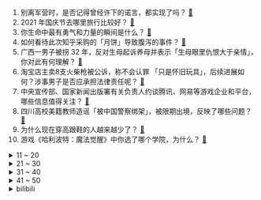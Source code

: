 1. 别离军营时，是否记得曾经许下的诺言，都实现了吗？ [:link:](https://www.zhihu.com/question/482936135)
2. 2021 年国庆节去哪里旅行比较好？ [:link:](https://www.zhihu.com/question/484222319)
3. 你生命中最有勇气和力量的瞬间是什么？ [:link:](https://www.zhihu.com/question/22335730)
4. 如何看待此次知乎采购的「月饼」导致腹泻的事件？ [:link:](https://www.zhihu.com/question/485592075)
5. 广西一男子被拐 32 年，反对生母起诉养母并表示「生母眼里仇恨大于亲情」，你对此有何理解？ [:link:](https://www.zhihu.com/question/485217895)
6. 淘宝店主卖8支火柴枪被公诉，称不会认罪 「只是怀旧玩具」，后续进展如何？涉事男子是否应承担法律责任呢？ [:link:](https://www.zhihu.com/question/485542702)
7. 中央宣传部、国家新闻出版署有关负责人约谈腾讯、网易等游戏企业和平台，哪些信息值得关注？ [:link:](https://www.zhihu.com/question/485599648)
8. 四川高校美籍教师造谣「被中国警察绑架」，被限期出境，反映了哪些问题？ [:link:](https://www.zhihu.com/question/485482930)
9. 为什么现在穿高跟鞋的人越来越少了？ [:link:](https://www.zhihu.com/question/484700671)
10. 游戏《哈利波特：魔法觉醒》中你选了哪个学院，为什么？ [:link:](https://www.zhihu.com/question/485482350)
<details>
<summary>11 ~ 20</summary>

11. 如何看待即将推出的哈利波特手游《哈利波特：魔法觉醒》？ [:link:](https://www.zhihu.com/question/353190150)
12. 如何看待王一博在《这！就是街舞》4 中受到国际大神肯定并且拿到 battle 第一？ [:link:](https://www.zhihu.com/question/485519092)
13. 为什么越来越多的年轻人在周末宁愿躺着也不出去活动？ [:link:](https://www.zhihu.com/question/484996198)
14. 如何评价比亚迪纯电专属e平台 3.0？ [:link:](https://www.zhihu.com/question/485588033)
15. 如何评价《乔家的儿女》中的父亲乔祖望？ [:link:](https://www.zhihu.com/question/481878431)
16. Sci-Hub 十周年之际解封，并更新 233 万篇论文，对科研人员来说 Sci-Hub 有多重要？ [:link:](https://www.zhihu.com/question/485140254)
17. 抗糖皮肤真的会好吗？ [:link:](https://www.zhihu.com/question/332261143)
18. 如果你是《扫黑风暴》里的徐英子，你现在已经被带到孙兴的夜总会了，正在前往包间的路上，接下来你该怎么办？ [:link:](https://www.zhihu.com/question/484866378)
19. 蔚来、理想、小鹏先后迁移至飞书，如何看待这一趋势现象？飞书真的好用吗？ [:link:](https://www.zhihu.com/question/485225527)
20. 有哪些文案你收藏了很久？ [:link:](https://www.zhihu.com/question/476175314)
</details>
<details>
<summary>21 ~ 30</summary>

21. 为什么现在有些年轻人宁愿在手游里氪金上万，却不愿意用百来块买 3A 大作？ [:link:](https://www.zhihu.com/question/466910345)
22. 运营面试问题给你一个产品如何把它推爆，你们会怎么回答呢? [:link:](https://www.zhihu.com/question/427640728)
23. 如何评价《英雄联盟》新英雄「愁云使者」薇古丝？ [:link:](https://www.zhihu.com/question/484449552)
24. 如何看待徐雷升任京东总裁，刘强东将把更多时间投入乡村振兴事业？这对京东有什么影响？ [:link:](https://www.zhihu.com/question/484981791)
25. 如何评价《再见爱人》第七期？ [:link:](https://www.zhihu.com/question/485490480)
26. 上海人心目中的上海知名大学是怎么排名的? [:link:](https://www.zhihu.com/question/443578951)
27. 有哪些烂片出神曲的例子？ [:link:](https://www.zhihu.com/question/52393381)
28. 送 25 岁程序员男朋友什么生日礼物好？ [:link:](https://www.zhihu.com/question/454736991)
29. 如何看待湖南一校长站垃圾桶旁吃学生剩饭的行为？如何评价这样的教育方式？ [:link:](https://www.zhihu.com/question/485197219)
30. 爸妈不同意我跟男朋友在一起该怎么办? [:link:](https://www.zhihu.com/question/485413592)
</details>
<details>
<summary>31 ~ 40</summary>

31. 一个刚出生就被医院判死刑的婴儿值不值得倾家荡产去救？ [:link:](https://www.zhihu.com/question/57895213)
32. 4 月龄女婴做艾灸被烫伤，母亲向店家索赔 5 万元被拒，不足岁的婴儿能做艾灸吗？母亲索赔是否合理？ [:link:](https://www.zhihu.com/question/485007366)
33. 江苏宜兴两车相撞致 2 死 4 伤，疑为运钞车与货车相撞，事故原因可能是什么？运钞车出事故后如何处理？ [:link:](https://www.zhihu.com/question/485477446)
34. 12 强赛国足负于日本后，如何看待李铁在新闻发布会上说「国家队主教练就应该由中国人担任」？ [:link:](https://www.zhihu.com/question/485450998)
35. 妈妈为让女儿长高每天逼其跳绳 3000 个导致「胫骨结节骨骺炎」，跳绳真的能长高吗？有哪些要注意的？ [:link:](https://www.zhihu.com/question/485451650)
36. 教育部近日发文要求「严查 7 类变相违规校外培训」，还透露哪些关键信息？ [:link:](https://www.zhihu.com/question/485539586)
37. 领导觉得你能力不行，声称不满意你可以辞职，该怎么办？ [:link:](https://www.zhihu.com/question/484072534)
38. 美国撤出阿富汗以后，下一个目标会是哪里？亚洲？中东？还可能是哪里？ [:link:](https://www.zhihu.com/question/484545539)
39. 9 月 7 日晚间，比特币短时暴跌 10000 美元，最低至  39818 美元，透露了哪些信息？ [:link:](https://www.zhihu.com/question/485445430)
40. 为什么保安那么警惕三脚架？ [:link:](https://www.zhihu.com/question/435838018)
</details>
<details>
<summary>41 ~ 50</summary>

41. 亚奥理事会正式公布 2022 杭州亚运会电子竞技 8 项入选参赛项目，你对这届亚运会有哪些期待？ [:link:](https://www.zhihu.com/question/485569397)
42. 武磊称看到日本队员回欧洲的场面要「正视差距」，为何日本会有如此多赴海外踢球的球员？中国何时才能这样？ [:link:](https://www.zhihu.com/question/485470983)
43. 如何看待民警老陈通过直播的形式宣传反诈火遍全网以后登上央视新闻，这波反诈宣传能起到多大作用？ [:link:](https://www.zhihu.com/question/485412742)
44. 硕士研究生想在郑州找一个月薪 6000 的工作好难吗？ [:link:](https://www.zhihu.com/question/482988346)
45. iPhone 13 和 13 Pro 有什么区别？ [:link:](https://www.zhihu.com/question/482628979)
46. 现在看来，显卡等等党到底是赢了还是一败涂地了？ [:link:](https://www.zhihu.com/question/476894206)
47. 上大学十分想家，天天难受哭怎么办？ [:link:](https://www.zhihu.com/question/485288760)
48. 自来水经过净化过滤后能否到达矿泉水的标准？ [:link:](https://www.zhihu.com/question/484249920)
49. 有哪些瞬间让你想回到学生时代？ [:link:](https://www.zhihu.com/question/484235838)
50. 如何解读GIA钻石证书？怎样判断钻石好坏？应该注意哪些小细节？ [:link:](https://www.zhihu.com/question/59884335)
</details><details>
<summary>bilibili</summary>

1. 手工制作涡轮增压马桶 [:link:](//www.bilibili.com/video/BV1Q44y1878K)
2. 【亮记生物鉴定】网络热传生物鉴定34 [:link:](//www.bilibili.com/video/BV1VA411w7jG)
3. 这些奇葩盗版饮料快把帅小伙喝吐了 [:link:](//www.bilibili.com/video/BV1hq4y1T7d8)
4. 回村的诱惑（2） [:link:](//www.bilibili.com/video/BV1tQ4y1C75m)
5. 堪比特效大片！跨越3000公里，带你看放慢1300倍下的闪电⚡️⚡️ [:link:](//www.bilibili.com/video/BV1XP4y1a7EP)
6. 最燃的北京冬奥宣传！中国冰雪大扩列，跟着大圣操练起来吧！ [:link:](//www.bilibili.com/video/BV1WM4y1G7TZ)
7. 《 哎 呦 不 错 哦 》 [:link:](//www.bilibili.com/video/BV11g411V7jk)
8. 谭sir首谈《谭谈交通》停播的真实原因。“我要是圆滑，我早就在天空自由翱翔了。”【破圈相对论Ep01】 [:link:](//www.bilibili.com/video/BV1av411P7yH)
9. 靠谱盘点133：言出必行！EDG一万经济绝命翻盘FPX夺冠，Rookie：Theshy过来全杀了！ [:link:](//www.bilibili.com/video/BV1Hq4y1Z79P)
10. 【原神剧场】盛装出席！提瓦特交流舞会~ [:link:](//www.bilibili.com/video/BV1h64y1Y7Pw)
<details>
<summary>11 ~ 20</summary>

11. 长相夸张的烤串，帅小伙花了整整两天才做出来，吃到后惊艳了! [:link:](//www.bilibili.com/video/BV1Eb4y1U7hY)
12. 我逃离了地狱猫咖！可以去你家吗？ [:link:](//www.bilibili.com/video/BV1564y1h7bi)
13. 透析5年的少女长这样，楼道唱歌加素颜是什么样的体验？ [:link:](//www.bilibili.com/video/BV1fb4y117sg)
14. 当你有一天不能走路。。。。 [:link:](//www.bilibili.com/video/BV1H34y1Q73Q)
15. 《原神》剧情PV-「许以臣民之梦」 [:link:](//www.bilibili.com/video/BV1rL4y1h7nr)
16. 【危机合约#6】全网首杀 蛮鳞行动登顶33 剑起风沙水漫漠 止战秽壤锤定音 [:link:](//www.bilibili.com/video/BV1dq4y1U7V1)
17. 【凤凰传奇买瓜】附赠预算九块九MV【招牌舞步】 [:link:](//www.bilibili.com/video/BV15b4y1U7Gd)
18. 千万不要随便做周边啊 [:link:](//www.bilibili.com/video/BV1944y187fm)
19. 花57元试吃用料超豪华的煲仔饭！肉比饭还多，一份就吃撑了…… [:link:](//www.bilibili.com/video/BV1Yf4y1J7NR)
20. 好怪….再看一遍！【魔性剪辑#05】 [:link:](//www.bilibili.com/video/BV1pL411t7Qn)
</details>
<details>
<summary>21 ~ 30</summary>

21. 漠叔宣传美丽乡村，村民主动提供食物拍摄，大家又打成了一片 [:link:](//www.bilibili.com/video/BV1ob4y117qk)
22. 如何卷赢古代做题家？【小约翰】 [:link:](//www.bilibili.com/video/BV1gb4y1U7vV)
23. 不拍照、不谈恋爱、不下馆子、不闲游.....你能坚持多久？ [:link:](//www.bilibili.com/video/BV1R44y187G9)
24. 【时代少年团】《朱雀》先导片 [:link:](//www.bilibili.com/video/BV17v411P71g)
25. 这个玩具也太会扭了吧！根本停不下来~哈哈哈哈 [:link:](//www.bilibili.com/video/BV1vv411P7CJ)
26. 原来小说里清冷又美艳的女主是真实存在的! [:link:](//www.bilibili.com/video/BV1s44y187PY)
27. 绝望！转生后发现地球被肉块生命占领！绝境之下该如何活下去？ [:link:](//www.bilibili.com/video/BV1UL4y1h7D6)
28. 《论清歌与的重要性》 [:link:](//www.bilibili.com/video/BV14L4y1h79W)
29. 【掘地求升】国人奇迹打破世界纪录！！1m23.006s极速通关 [:link:](//www.bilibili.com/video/BV1bU4y177iP)
30. 试吃六间神仙鱼，顶级美味，最硬核的一期视频 [:link:](//www.bilibili.com/video/BV1F44y1h7sd)
</details>
<details>
<summary>31 ~ 40</summary>

31. 如果植物大战僵尸屋顶音乐是泽野弘之写的 [:link:](//www.bilibili.com/video/BV1mf4y1H7fF)
32. 8首你不仅听过还会唱的中国儿歌 [:link:](//www.bilibili.com/video/BV1aL4y1h7ih)
33. 今天是袁隆平诞辰91周年，怀念… [:link:](//www.bilibili.com/video/BV1bU4y1775K)
34. 少有人用过的检测试纸，对你的健康有多重要? [:link:](//www.bilibili.com/video/BV1Lq4y1S7pw)
35. 刘醒：是的！九姑娘喜欢我！剧集抗日主线开启！9.3分《义海豪情》P7 [:link:](//www.bilibili.com/video/BV1WP4y1Y7WY)
36. 【原神2.1】史上最强雷神攻略，看后必有收获！全新双扩散手法教学，多核体系配队详解 [:link:](//www.bilibili.com/video/BV1JQ4y1a7zk)
37. 卧底瞳代三个月，我来告诉你美瞳有多少坑。 [:link:](//www.bilibili.com/video/BV18q4y1Z7TA)
38. 一米长的五花肉，满满一盘烤到冒油，这也太过瘾了！【怎么这么值ep27-豚爱饭】 [:link:](//www.bilibili.com/video/BV19h411W7LR)
39. 陈翔六点半：骗子说骗子是骗子 [:link:](//www.bilibili.com/video/BV1sq4y1T7jx)
40. 西 厂 普 法 先 锋 [:link:](//www.bilibili.com/video/BV193411i7ht)
</details>
<details>
<summary>41 ~ 50</summary>

41. ⚡两分钟，大师带你走向成功⚡ [:link:](//www.bilibili.com/video/BV1Df4y1A7jq)
42. 随机挑战，史上最失败的蹭饭！！！ [:link:](//www.bilibili.com/video/BV1v3411q7tQ)
43. 2021 高 中 补 习 现 状 [:link:](//www.bilibili.com/video/BV1RL4114744)
44. 耗时3个月，还原失传千年的绝美中国古菜。 [:link:](//www.bilibili.com/video/BV1cg411c7TC)
45. 零 氪 之 友（第十一期） [:link:](//www.bilibili.com/video/BV1QM4y1G7R8)
46. 粉丝1500公里寄来的一台3kw发电机，说是他老丈人的，叫我尽力修好，我花了两天，最后发的电比新的都高100瓦。 [:link:](//www.bilibili.com/video/BV1WU4y1P74Q)
47. 【笔吧科普】老电脑变慢了？教你怎么升级笔记本电脑！ [:link:](//www.bilibili.com/video/BV1wy4y1V7SY)
48. 18岁小青年工地还债第5天,4:30起床放线，欠债3万，工资3000 [:link:](//www.bilibili.com/video/BV1JL411t7c2)
49. " 我们会结婚吗 会在同一个房间醒来吗 你会让我枕着你的手臂睡觉吗 你会使劲把我搂在怀里吗 你会一直爱我吗 " [:link:](//www.bilibili.com/video/BV1Aq4y1S79Z)
50. 我发现了扫黑风暴房间里的秘密【阅片无数Ⅱ 18】 [:link:](//www.bilibili.com/video/BV1C3411i73H)
</details>
<details>
<summary>51 ~ 60</summary>

51. 刚在苏联坟头蹦迪就上战场，是种什么体验？【毒舌的南瓜】 [:link:](//www.bilibili.com/video/BV1t44y187cg)
52. 医生：医院的麻药不够了（上膛 [:link:](//www.bilibili.com/video/BV18L4y1h7uX)
53. 样片泄露？删减过多？没想到这就是结局！国产罪案剧 第五期 [:link:](//www.bilibili.com/video/BV1jQ4y1r7Tz)
54. 功德林 厨子探店 ¥558 [:link:](//www.bilibili.com/video/BV1Tb4y1U7Qg)
55. 四连招美国正试图胁迫中方接纳阿富汗难民 [:link:](//www.bilibili.com/video/BV1Nb4y1U78f)
56. 【半佛】瑞幸痛揍新消费。 [:link:](//www.bilibili.com/video/BV1Sb4y117xu)
57. 举报! 恳请封杀此主播 [:link:](//www.bilibili.com/video/BV1g34y1Q7LA)
58. 【艾叔】缦合·北京收藏家的豪宅，嘉玲朱珠打卡地长什么样 [:link:](//www.bilibili.com/video/BV1ng411V7tp)
59. 【前世今生｜古今联动】“周生辰，孟婆那汤 我未曾喝过”｜ 周生如故×一生一世 | 任嘉伦×白鹿 [:link:](//www.bilibili.com/video/BV1kf4y1A7WA)
60. 《阴阳师》五周年庆典 | 特别预告片献映！ [:link:](//www.bilibili.com/video/BV1zw411f7Dy)
</details>
<details>
<summary>61 ~ 70</summary>

61. 又见神剪辑！人间芭比神仙丝滑换装，Somi-DUMB DUMB一键换装舞台混剪 [:link:](//www.bilibili.com/video/BV1Nq4y1S7Wd)
62. 对不起，我为美食区争光了 [:link:](//www.bilibili.com/video/BV1yP4y1a7JY)
63. 想太多？有多少人被精神内耗拖垮，4个方法养成大神级“反内耗”体质！ [:link:](//www.bilibili.com/video/BV1U44y187Nd)
64. “我果然 没在被神明注视着啊” [:link:](//www.bilibili.com/video/BV1gL411t7y3)
65. 校 霸 [:link:](//www.bilibili.com/video/BV1pb4y1U77e)
66. 国外专业音乐人如何评价凤凰传奇？ [:link:](//www.bilibili.com/video/BV1aQ4y1a7ju)
67. 【瑞克与莫蒂】#176第五季大结局分析与彩蛋（第二部分：无限平行宇宙，一切皆有可能） [:link:](//www.bilibili.com/video/BV1MM4y1G7nH)
68. 苏联的三进制电脑，为什么被二进制干掉了？【差评君】 [:link:](//www.bilibili.com/video/BV17b4y1U7TZ)
69. 牛哥挑战死神洋辣子，所幸它们都活了下来…… [:link:](//www.bilibili.com/video/BV1PL411t7Jg)
70. 网曝济南一整形机构女老板殴打威胁顾客：我会让你活着离开济南吗？警方已介入调查 [:link:](//www.bilibili.com/video/BV1q44y187Za)
</details>
<details>
<summary>71 ~ 80</summary>

71. 整活！用废话文学和女友约会一天！被她揍了十多次！ [:link:](//www.bilibili.com/video/BV1664y1Y7Tu)
72. 【汪品先】百万粉丝达成福利！来回答B站同学们的问题 [:link:](//www.bilibili.com/video/BV1dq4y1T7co)
73. 【4K60FPS】蕾哈娜Rihanna《Diamonds》维密现场！气场全开！ [:link:](//www.bilibili.com/video/BV1Wv411P7tt)
74. 最科学的螃蟹吃法 [:link:](//www.bilibili.com/video/BV1g34y1Q7WV)
75. 《 邪 不 压 猴 》 [:link:](//www.bilibili.com/video/BV1vf4y1J7C3)
76. 荒岛求生作假？向前冲有内幕？澄清一下！ [:link:](//www.bilibili.com/video/BV1cQ4y1r7nZ)
77. 敲击iPhone背面展示健康码，手把手教程（全国通用） [:link:](//www.bilibili.com/video/BV1yh411W7G2)
78. 安柏；是谁给你的勇气来蒙德闹事的？【原神】 [:link:](//www.bilibili.com/video/BV1f44y18734)
79. 对不起，我拿到了奖品！！！ [:link:](//www.bilibili.com/video/BV1SQ4y1C7sN)
80. 四伯说：在农村只有运气好到爆才能捡到这个鸡丝菇（鸡枞菌） [:link:](//www.bilibili.com/video/BV1ef4y1A7Sd)
</details>
<details>
<summary>81 ~ 90</summary>

81. 凌晨三点！海底捞干饭！ [:link:](//www.bilibili.com/video/BV1tU4y1P75n)
82. ？？？这应该是我看过最离谱的打牌了 [:link:](//www.bilibili.com/video/BV1Dy4y1G7kX)
83. 【睡前消息324】阶段性回顾：观众评论有营养 [:link:](//www.bilibili.com/video/BV1jL4y1h79J)
84. 好久没吃冰淇淋了，也得偶尔吃点正常的不是？这个确实好吃。 [:link:](//www.bilibili.com/video/BV1sb4y1U7sG)
85. BGM……起！ [:link:](//www.bilibili.com/video/BV1xQ4y1C7ne)
86. 卧槽！她才23岁就演出了一个多次被出轨妻子的挣扎与绝望！| 乔家的儿女 宋祖儿×乔四美 [:link:](//www.bilibili.com/video/BV1mL41147N4)
87. 印度：我裂开了 [:link:](//www.bilibili.com/video/BV1i44y1873R)
88. 很抱歉以这种方式让你们认识我 [:link:](//www.bilibili.com/video/BV1mg411V7YK)
89. 【STN快报第六季Open Beta】没有剧情的育碧游戏竟能如此有趣？ [:link:](//www.bilibili.com/video/BV11w411f7Lk)
90. 有一天，你也会穿的和父亲一样的 [:link:](//www.bilibili.com/video/BV1DP4y1a7Sd)
</details>
<details>
<summary>91 ~ 100</summary>

91. 崩溃就在一瞬间，周老der泪洒通辽，今夜无眠……… [:link:](//www.bilibili.com/video/BV1u34y1Q78u)
92. 三观合适多重要啊，你看，爱情就是这么简单 [:link:](//www.bilibili.com/video/BV1rQ4y1C7dP)
93. 魔改到亲妈都不认识！59坦克如何在中国封神【中国坦克发展史3】 [:link:](//www.bilibili.com/video/BV14f4y1A7EY)
94. 学生工厂实习手被卷机器致残，学校让自行协商解决 [:link:](//www.bilibili.com/video/BV1Lh411s7Tg)
95. 男子玩手机入迷挡路，司机将其移至路边，下秒爆笑举动被直呼讲究 [:link:](//www.bilibili.com/video/BV1FM4y1G7FX)
96. 致死率100%！为了防止同类相食现象，上帝给人类创造了朊病毒 [:link:](//www.bilibili.com/video/BV1tU4y1P7Gv)
97. 【在家锻炼】每天花5分钟瘦侧腰运动！改变水桶腰游泳圈，并获得侧腹肌 [:link:](//www.bilibili.com/video/BV1LL4y1h76A)
98. 火盆之下，万物平等！ [:link:](//www.bilibili.com/video/BV16Q4y1C7zd)
99. 《吃 屎 日 记》 [:link:](//www.bilibili.com/video/BV1fw411f7vu)
100. 自制夏日暴力扇 [:link:](//www.bilibili.com/video/BV1G3411q7bj)
</details></details>